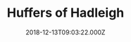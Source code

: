 ---
date: 2018-12-13T09:03:22.000Z
title: Huffers of Hadleigh
latitude: 52.044768970680046
longitude: 0.9528065517153052
category: checkin
---